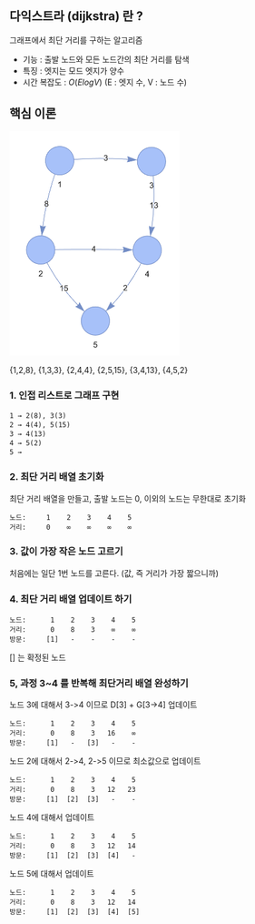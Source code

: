 

## 다익스트라 (dijkstra) 란 ? 

그래프에서 최단 거리를 구하는 알고리즘

- 기능 : 출발 노드와 모든 노드간의 최단 거리를 탐색
- 특징 : 엣지는 모드 엣지가 양수
- 시간 복잡도 : $O(ElogV)$ (E : 엣지 수, V : 노드 수)

## 핵심 이론

<img src="../../../assets/다익스트라-1.png" width="300">

{1,2,8}, {1,3,3}, {2,4,4}, {2,5,15}, {3,4,13}, {4,5,2}

### 1. 인접 리스트로 그래프 구현
```
1 → 2(8), 3(3)  
2 → 4(4), 5(15)  
3 → 4(13)  
4 → 5(2)  
5 →  
```

### 2. 최단 거리 배열 초기화

최단 거리 배열을 만들고, 출발 노드는 0, 이외의 노드는 무한대로 초기화 <br>
```
노드:     1    2    3    4    5
거리:     0    ∞    ∞    ∞    ∞
```

### 3. 값이 가장 작은 노드 고르기

처음에는 일단 1번 노드를 고른다. (값, 즉 거리가 가장 짧으니까)


### 4. 최단 거리 배열 업데이트 하기

```
노드:      1    2    3    4    5
거리:      0    8    3    ∞    ∞
방문:     [1]   -    -    -    -
```
[] 는 확정된 노드


### 5, 과정 3~4 를 반복해 최단거리 배열 완성하기

노드 3에 대해서 3->4 이므로 D[3] + G[3->4] 업데이트

```
노드:      1    2    3    4    5
거리:      0    8    3   16    ∞
방문:     [1]   -   [3]   -    -
```


노드 2에 대해서 2->4, 2->5 이므로 최소값으로 업데이트
```
노드:      1    2    3    4    5
거리:      0    8    3   12   23
방문:     [1]  [2]  [3]   -    -
```

노드 4에 대해서 업데이트
```
노드:      1    2    3    4    5
거리:      0    8    3   12   14
방문:     [1]  [2]  [3]  [4]   -
```

노드 5에 대해서 업데이트
```
노드:      1    2    3    4    5
거리:      0    8    3   12   14
방문:     [1]  [2]  [3]  [4]  [5]
```

